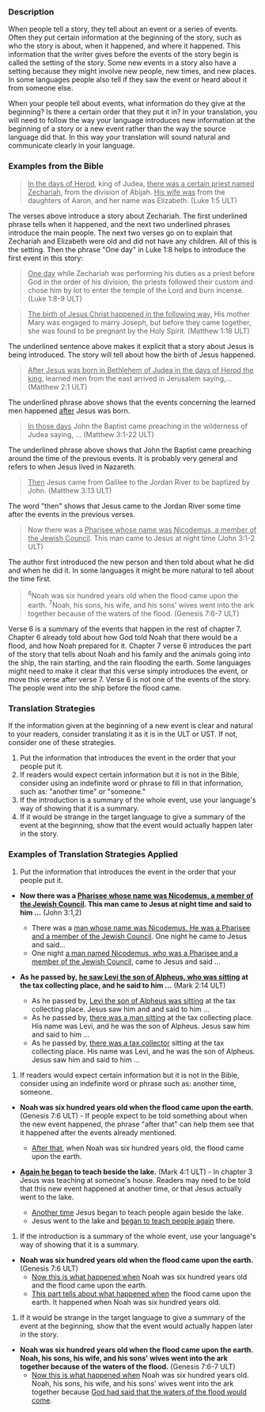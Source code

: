 

### Description

When people tell a story, they tell about an event or a series of events. Often they put certain information at the beginning of the story, such as who the story is about, when it happened, and where it happened. This information that the writer gives before the events of the story begin is called the setting of the story. Some new events in a story also have a setting because they might involve new people, new times, and new places. In some languages people also tell if they saw the event or heard about it from someone else.

When your people tell about events, what information do they give at the beginning? Is there a certain order that they put it in? In your translation, you will need to follow the way your language introduces new information at the beginning of a story or a new event rather than the way the source language did that. In this way your translation will sound natural and communicate clearly in your language.

### Examples from the Bible

><u>In the days of Herod</u>, king of Judea, <u>there was a certain priest named Zechariah</u>, from the division of Abijah. <u>His wife was</u> from the daughters of Aaron, and her name was Elizabeth. (Luke 1:5 ULT)

The verses above introduce a story about Zechariah. The first underlined phrase tells when it happened, and the next two underlined phrases introduce the main people. The next two verses go on to explain that Zechariah and Elizabeth were old and did not have any children. All of this is the setting. Then the phrase "One day" in Luke 1:8 helps to introduce the first event in this story:

> <u>One day</u> while Zechariah was performing his duties as a priest before God in the order of his division,  the priests followed their custom and chose him by lot to enter the temple of the Lord and burn incense. (Luke 1:8-9 ULT)

><u>The birth of Jesus Christ happened in the following way.</u> His mother Mary was engaged to marry Joseph, but before they came together, she was found to be pregnant by the Holy Spirit.  (Matthew 1:18 ULT)

The underlined sentence above makes it explicit that a story about Jesus is being introduced. The story will tell about how the birth of Jesus happened.

><u>After Jesus was born in Bethlehem of Judea in the days of Herod the king</u>, learned men from the east arrived in Jerusalem saying,... (Matthew 2:1 ULT)

The underlined phrase above shows that the events concerning the learned men happened <u>after</u> Jesus was born.
><u>In those days</u> John the Baptist came preaching in the wilderness of Judea saying, … (Matthew 3:1-22 ULT)

The underlined phrase above shows that John the Baptist came preaching around the time of the previous events. It is probably very general and refers to when Jesus lived in Nazareth.
><u>Then</u> Jesus came from Galilee to the Jordan River to be baptized by John. (Matthew 3:13 ULT)

The word "then" shows that Jesus came to the Jordan River some time after the events in the previous verses.

> Now there was a <u>Pharisee whose name was Nicodemus, a member of the Jewish Council</u>. This man came to Jesus at night time (John 3:1-2 ULT)

The author first introduced the new person and then told about what he did and when he did it. In some languages it might be more natural to tell about the time first.

><sup>6</sup>Noah was six hundred years old when the flood came upon the earth. <sup>7</sup>Noah, his sons, his wife, and his sons' wives went into the ark together because of the waters of the flood.  (Genesis 7:6-7 ULT)

Verse 6 is a summary of the events that happen in the rest of chapter 7. Chapter 6 already told about how God told Noah that there would be a flood, and how Noah prepared for it. Chapter 7 verse 6 introduces the part of the story that tells about Noah and his family and the animals going into the ship, the rain starting, and the rain flooding the earth. Some languages might need to make it clear that this verse simply introduces the event, or move this verse after verse 7. Verse 6 is not one of the events of the story. The people went into the ship before the flood came.

### Translation Strategies

If the information given at the beginning of a new event is clear and natural to your readers, consider translating it as it is in the ULT or UST. If not, consider one of these strategies.

1. Put the information that introduces the event in the order that your people put it.
1. If readers would expect certain information but it is not in the Bible, consider using an indefinite word or phrase to fill in that information, such as: "another time" or "someone."
1. If the introduction is a summary of the whole event, use your language's way of showing that it is a summary.
1. If it would be strange in the target language to give a summary of the event at the beginning, show that the event would actually happen later in the story.

### Examples of Translation Strategies Applied

1. Put the information that introduces the event in the order that your people put it.

  * **Now there was a <u>Pharisee whose name was Nicodemus, a member of the Jewish Council</u>. This man came to Jesus at night time and said to him ...**  (John 3:1,2)
      * There was a <u>man whose name was Nicodemus. He was a Pharisee and a member of the Jewish Council</u>. One night he came to Jesus and said…
      * One night <u>a man named Nicodemus, who was a Pharisee and a member of the Jewish Council</u>, came to Jesus and said ...

  * **As he passed by, <u>he saw Levi the son of Alpheus, who was sitting</u> at the tax collecting place, and he said to him ...**  (Mark 2:14 ULT)
      * As he passed by, <u>Levi the son of Alpheus was sitting</u> at the tax collecting place. Jesus saw him and and said to him ...
      * As he passed by, <u>there was a man sitting</u> at the tax collecting place. His name was Levi, and he was the son of Alpheus. Jesus saw him and said to him ...
      * As he passed by, <u>there was a tax collector</u> sitting at the tax collecting place. His name was Levi, and he was the son of Alpheus. Jesus saw him and said to him ...

1. If readers would expect certain information but it is not in the Bible, consider using an indefinite word or phrase such as: another time, someone.

  * **Noah was six hundred years old when the flood came upon the earth.** (Genesis 7:6 ULT) - If people expect to be told something about when the new event happened, the phrase "after that" can help them see that it happened after the events already mentioned.
      * <u>After that</u>, when Noah was six hundred years old, the flood came upon the earth.

  * **<u>Again he began</u> to teach beside the lake.** (Mark 4:1 ULT) - In chapter 3 Jesus was teaching at someone's house. Readers may need to be told that this new event happened at another time, or that Jesus actually went to the lake.
      * <u>Another time</u> Jesus began to teach people again beside the lake.
      * Jesus went to the lake and <u>began to teach people again</u> there.

1. If the introduction is a summary of the whole event, use your language's way of showing that it is a summary.

  * **Noah was six hundred years old when the flood came upon the earth.** (Genesis 7:6 ULT)
      * <u>Now this is what happened when</u> Noah was six hundred years old and the flood came upon the earth.
      * <u>This part tells about what happened when</u> the flood came upon the earth. It happened when Noah was six hundred years old.

1. If it would be strange in the target language to give a summary of the event at the beginning, show that the event would actually happen later in the story.

  * **Noah was six hundred years old when the flood came upon the earth. Noah, his sons, his wife, and his sons' wives went into the ark together because of the waters of the flood.** (Genesis 7:6-7 ULT)
      * <u>Now this is what happened when</u> Noah was six hundred years old. Noah, his sons, his wife, and his sons' wives went into the ark together because <u>God had said that the waters of the flood would come</u>.

